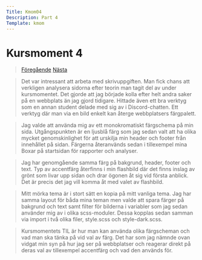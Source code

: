 ```yaml
---
Title: Kmom04
Description: Part 4
Template: kmom
---
```


Kursmoment 4
==================
><a href="kmom03" class="show"><i class="fas fa-arrow-left"></i> Föregående</a> <a href="kmom05" class="show">Nästa <i class="fas fa-arrow-right"></i> </a>

>Det var intressant att arbeta med skrivuppgiften. Man fick chans att verkligen analysera sidorna efter teorin man tagit del av under kursmomentet. Det gjorde att jag började kolla efter helt andra saker på en webbplats än jag gjord tidigare. Hittade även ett bra verktyg som en annan student delade med sig av i Discord-chatten. Ett verktyg där man via en bild enkelt kan återge webbplatsers färgpalett. 

>Jag valde att använda mig av ett monokromatiskt färgschema på min sida. Utgångspunkten är en ljusblå färg som jag sedan valt att ha olika mycket genomskinlighet för att urskilja min header och footer från innehållet på sidan. Färgerna återanvänds sedan i tillexempel mina Boxar på startsidan för rapporter och analyser. 

>Jag har genomgående samma färg på bakgrund, header, footer och text. Typ av accentfärg återfinns i min flashbild där det finns inslag av grönt som livar upp sidan och drar ögonen åt sig vid första anblick. Det är precis det jag vill komma åt med valet av flashbild. 

>Mitt mörka tema är i stort sätt en kopia på mitt vanliga tema. Jag har samma layout för båda mina teman men valde att spara färger på bakgrund och text samt filter för bilderna i variabler som jag sedan använder mig av i olika scss-moduler. Dessa kopplas sedan samman via import i två olika filer, style.scss och style-dark.scss.

>Kursmomentets TIL är hur man kan använda olika färgscheman och vad man ska tänka på vid val av färg. Det har som jag nämnde ovan vidgat min syn på hur jag ser på webbplatser och reagerar direkt på deras val av tillexempel accentfärg och vad den används för. 
